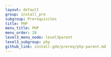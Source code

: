 ```yaml
---
layout: default
group: install_pre
subgroup: Prerequisites
title: PHP
menu_title: PHP
menu_order: 20
level3_menu_node: level3parent
level3_subgroup: php
github_link: install-gde/prereq/php-parent.md
---
```


